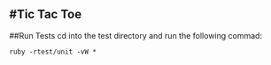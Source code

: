 #Tic Tac Toe
---

##Run Tests
	cd into the test directory and run the following commad:
    
    ruby -rtest/unit -vW *